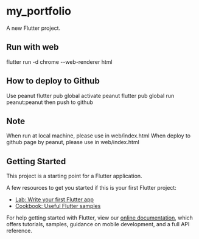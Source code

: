 # my_portfolio

A new Flutter project.

## Run with web
flutter run -d chrome --web-renderer html

## How to deploy to Github
Use peanut
flutter pub global activate peanut
flutter pub global run peanut:peanut
then push to github

## Note
When run at local machine, please use <base href="/"> in web/index.html
When deploy to github page by peanut, please use  <base href="/my_portfolio/"/> in web/index.html

## Getting Started

This project is a starting point for a Flutter application.

A few resources to get you started if this is your first Flutter project:

- [Lab: Write your first Flutter app](https://flutter.dev/docs/get-started/codelab)
- [Cookbook: Useful Flutter samples](https://flutter.dev/docs/cookbook)

For help getting started with Flutter, view our
[online documentation](https://flutter.dev/docs), which offers tutorials,
samples, guidance on mobile development, and a full API reference.
